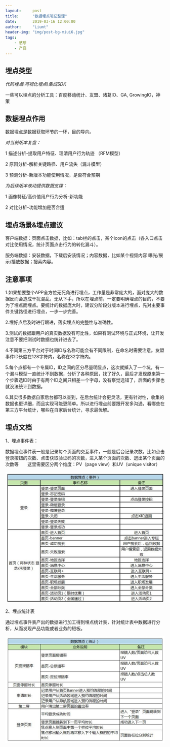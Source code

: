 ```yaml
---
layout:     post
title:      "数据埋点笔记整理"
date:       2019-03-16 12:00:00
author:     "Liumt"
header-img: "img/post-bg-miui6.jpg"
tags:
    - 感想
    - 产品
---
```



## 埋点类型

*代码埋点\可视化埋点\集成SDK*

一些可以埋点的分析工具：百度移动统计、友盟、诸葛IO、GA, GrowingIO，神策

## 数据埋点作用

数据埋点是数据获取环节的一环，目的导向。


*对当前版本复盘：*

1 描述分析-提取用户特征、理清用户行为轨迹 （RFM模型）

2 原因分析-解析关键路径、用户流失（漏斗模型）

3 预测分析-新版本功能使用情况，是否符合预期 

*为后续版本改动提供数据支撑：*

1 画像特征/高价值用户行为分析-新功能

2 对比分析-功能增加是否合适


## 埋点场景&埋点建议

客户端数据：页面点击数据，比如：tab栏的点击，某个icon的点击（各入口点击对比使用情况，统计页面点击行为的转化漏斗）。

服务端数据：安装数据，下载后安装情况；内容数据，比如某个视频内容 曝光/展示/播放数据；搜索内容。

## 注意事项

1.如果想要整个APP全方位无死角进行埋点，工作量是非常庞大的，面对庞大的数据反而会造成干扰混乱，无从下手，所以在埋点前，一定要明确埋点的目的，不要为了埋点而埋点。要统计的数据庞大时，建议分阶段分版本进行埋点，先对主要事件关键路径进行埋点，一步一步完善。

2.埋好点后及时进行跟进，落实埋点的完整性与准确性。

3.测试的数据跟用户的真实数据没有可比性，如果有测试环境与正式环境，让开发注意不要把测试时数据也统计进去了。

4.不同第三方平台对于时间ID与名称可能会有不同限制，在命名时需要注意。友盟事件ID长度在128字符内，名称在32字符内。

5.每个点都有一个专属ID，ID之间的区分尽量明显点，这次就掉入了一个坑，有一个漏斗模型一直统计不到数据，分析了各种原因，找了好久，最后才发现原来第一个步骤选ID时由于有两个ID之间只相差一个字母，没有察觉选错了，后面的步骤也就没法统计到数据。

6.其实很多数据自家后台都可以查到，在后台统计会更灵活，更有针对性，收集的数据也更详细，而且实现可能更简单。所以进行埋点前要跟开发多沟通，看哪些在第三方平台统计，哪些在自家后台统计，寻求最优解。

## 埋点文档


1、埋点事件表：

数据埋点事件表一般是记录每个页面的交互事件，一般是后台记录次数。比如点击登录按钮的次数、点击获取验证码的次数，进入某个页面的次数、退出某个页面的次数等　　这里需要区分两个维度：PV（page view）和UV（unique visitor）

![img](/img/in-post/post-wmu/des.jpg)

2、埋点统计表

通过埋点事件表产出的数据进行加工得到埋点统计表，针对统计表中数据进行分析，从而发现产品功能或者业务的短板。

![img](/img/in-post/post-wmu/statis.jpg)